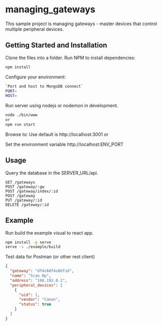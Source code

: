 # managing_gateways

This sample project is managing gateways - master devices that control multiple peripheral devices.

## Getting Started and Installation

Clone the files into a folder. Run NPM to install dependencies:

```bash
npm install
```

Configure your environment:

```bash
`Port and host to MongoDB connect`
PORT=
HOST=
```

Run server using nodejs or nodemon in development.

```bash
node ./bin/www
or
npm run start
```

Browse to:
Use default is http://localhost:3001
or

Set the environment variable http://localhost:ENV_PORT

## Usage

Query the database in the SERVER_URL/api.

```url
GET /gateways
POST /gateway/:gw
POST /gateway/index/:id
POST /gateway
PUT /gateway/:id
DELETE /gateway/:id
```

## Example

Run build the example visual to react app.

```bash
npm install -g serve
serve -s ./example/build
```

Test data for Postman (or other rest client)

```json
{
  "gateway": "df4s6df4s8dfsd",
  "name": "Scan Hp",
  "address": "168.192.0.1",
  "peripheral_devices": [
    {
      "uid": 1,
      "vendor": "Canon",
      "status": true
    }
  ]
}
```
